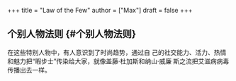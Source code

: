 +++
title = "Law of the Few"
author = ["Max"]
draft = false
+++

## 个别人物法则 {#个别人物法则}

在这些特别人物中，有人意识到了时尚趋势，通过自
己的社交能力、活力、热情和魅力把“暇步士”传染给大家，就像盖藤·杜加斯和纳山·威廉
斯之流把艾滋病病毒传播出去一样。
